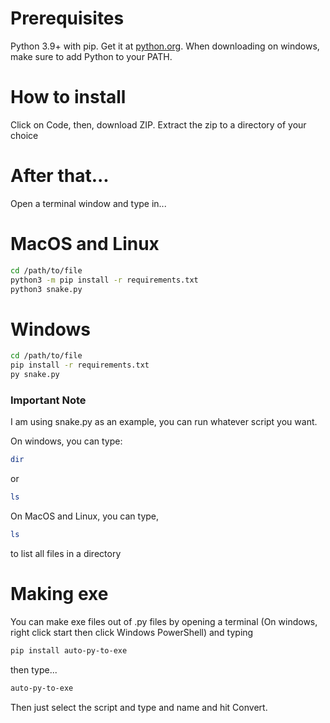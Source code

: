 # Prerequisites
Python 3.9+ with pip. Get it at [python.org](https://www.python.org/downloads/). When downloading on windows, make sure to add Python to your PATH.

# How to install


Click on Code, then, download ZIP.
Extract the zip to a directory of your choice

# After that...

Open a terminal window
and type in...

# MacOS and Linux
```bash
cd /path/to/file
python3 -m pip install -r requirements.txt
python3 snake.py
```

# Windows
```bash
cd /path/to/file
pip install -r requirements.txt
py snake.py
```
### Important Note

I am using snake.py as an example, you can run whatever script you want.

On windows, you can type: 
```bash
dir
```
or
```bash
ls
```
On MacOS and Linux, you can type,
```bash
ls
```
to list all files in a directory

# Making exe

You can make exe files out of .py files by opening a terminal (On windows, right click start then click Windows PowerShell) and typing 
```bash 
pip install auto-py-to-exe
```
then type...
```bash
auto-py-to-exe
```
Then just select the script and type and name and hit Convert.




